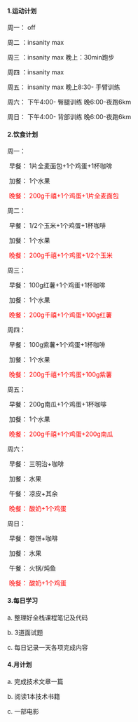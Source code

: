 #### 1.运动计划

周一： off

周二 ：insanity max			

周三 ：insanity max			晚上：30min跑步

周四 ：insanity max			

周五： insanity max		    晚上8:30- 手臂训练

周六： 								  下午4:00- 臀腿训练				 晚6:00-夜跑6km

周日： 								  下午4:00- 背部训练  			   晚6:00-夜跑6km

#### 2.饮食计划

周一：

​		早餐：		1片全麦面包+1个鸡蛋+1杯咖啡

​		加餐：		1个水果

​		<font color='red'>晚餐：		200g千禧+1个鸡蛋+1片全麦面包</font>

周二：

​		早餐：		1/2个玉米+1个鸡蛋+1杯咖啡

​		加餐：		1个水果

​		<font color='red'>晚餐：		200g千禧+1个鸡蛋+1/2个玉米</font>

周三：

​		早餐：		100g红薯+1个鸡蛋+1杯咖啡

​		加餐：		1个水果

​		<font color='red'>晚餐：		200g千禧+1个鸡蛋+100g红薯</font>

周四：

​		早餐：		100g紫薯+1个鸡蛋+1杯咖啡

​		加餐：		1个水果

​		<font color='red'>晚餐：		200g千禧+1个鸡蛋+100g紫薯</font>

周五：

​		早餐：		200g南瓜+1个鸡蛋+1杯咖啡

​		加餐：		1个水果

​		<font color='red'>晚餐：		200g千禧+1个鸡蛋+200g南瓜</font>

周六：

​		早餐：		三明治+咖啡

​		加餐：		水果

​		午餐：		凉皮+其余

​		<font color='red'>晚餐：		酸奶+1个鸡蛋</font>

周日：

​		早餐：		卷饼+咖啡

​		加餐：		水果

​		午餐：		火锅/炖鱼

​		<font color='red'>晚餐：		酸奶+1个鸡蛋</font>

#### 3.每日学习

a. 整理好全栈课程笔记及代码

b. 3道面试题

c. 每日记录一天各项完成内容

#### 4.月计划

a. 完成技术文章一篇

b. 阅读1本技术书籍

c. 一部电影

